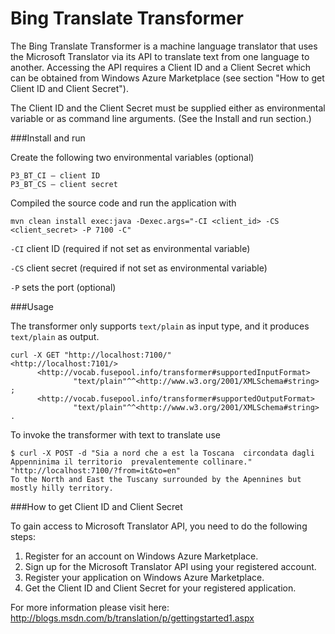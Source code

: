 Bing Translate Transformer
=============================
The Bing Translate Transformer is a machine language translator that uses the Microsoft Translator via its API to translate text from one language to another. Accessing the API requires a Client ID and a Client Secret which can be obtained from Windows Azure Marketplace (see section "How to get Client ID and Client Secret").

The Client ID and the Client Secret must be supplied either as environmental variable or as command line arguments. (See the Install and run section.)

###Install and run

Create the following two environmental variables (optional)

    P3_BT_CI – client ID
    P3_BT_CS – client secret

Compiled the source code and run the application with

    mvn clean install exec:java -Dexec.args="-CI <client_id> -CS <client_secret> -P 7100 -C"

`-CI` client ID (required if not set as environmental variable)

`-CS` client secret (required if not set as environmental variable)

`-P`  sets the port (optional)

###Usage

The transformer only supports `text/plain` as input type, and it produces `text/plain` as output.

    curl -X GET "http://localhost:7100/"
    <http://localhost:7101/>
          <http://vocab.fusepool.info/transformer#supportedInputFormat>
                  "text/plain"^^<http://www.w3.org/2001/XMLSchema#string> ;
          <http://vocab.fusepool.info/transformer#supportedOutputFormat>
                  "text/plain"^^<http://www.w3.org/2001/XMLSchema#string> .

To invoke the transformer with text to translate use
    
    $ curl -X POST -d "Sia a nord che a est la Toscana  circondata dagli Appenninima il territorio  prevalentemente collinare." "http://localhost:7100/?from=it&to=en"
    To the North and East the Tuscany surrounded by the Apennines but mostly hilly territory.

###How to get Client ID and Client Secret

To gain access to Microsoft Translator API, you need to do the following steps:
 1. Register for an account on Windows Azure Marketplace.
 2. Sign up for the Microsoft Translator API using your registered account.
 3. Register your application on Windows Azure Marketplace.
 4. Get the Client ID and Client Secret for your registered application.

For more information please visit here: http://blogs.msdn.com/b/translation/p/gettingstarted1.aspx

